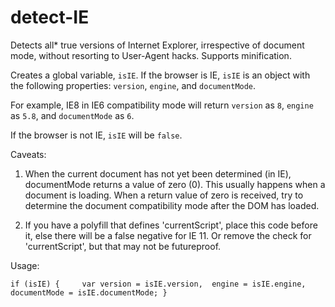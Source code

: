 # detect-IE
Detects all* true versions of Internet Explorer, irrespective of document mode, without resorting to User-Agent hacks. Supports minification.

Creates a global variable, `isIE`. If the browser is IE, `isIE` is an object with the following properties: `version`, `engine`, and `documentMode`.

For example, IE8 in IE6 compatibility mode will return `version` as `8`, `engine` as `5.8`, and `documentMode` as `6`.

If the browser is not IE, `isIE` will be `false`.

Caveats:
1. When the current document has not yet been determined (in IE), documentMode returns a value of zero (0). This usually happens when a document is loading. When a return value of zero is received, try to determine the document compatibility mode after the DOM has loaded.

2. If you have a polyfill that defines 'currentScript', place this code before it, else there will be a false negative for IE 11. Or remove the check for 'currentScript', but that may not be futureproof.


Usage:

`if (isIE) {    
  var version = isIE.version, 
      engine = isIE.engine, 
      documentMode = isIE.documentMode;
}`
